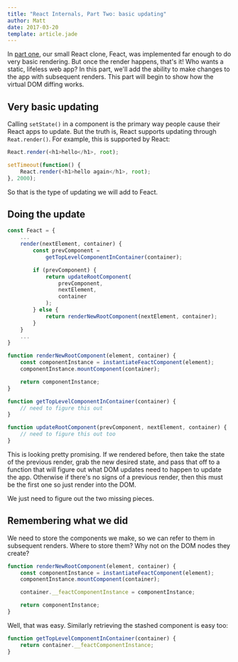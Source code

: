 ```yaml
---
title: "React Internals, Part Two: basic updating"
author: Matt
date: 2017-03-20
template: article.jade
---
```


In [part one](/articles/react-internals-part-one-basic-rendering), our small React clone, Feact, was implemented far enough to do very basic rendering. But once the render happens, that's it! Who wants a static, lifeless web app? In this part, we'll add the ability to make changes to the app with subsequent renders. This part will begin to show how the virtual DOM diffing works.

<span class="more"></span>

## Very basic updating

Calling `setState()` in a component is the primary way people cause their React apps to update. But the truth is, React supports updating through `Reat.render()`. For example, this is supported by React:

```javascript
React.render(<h1>hello</h1>, root);

setTimeout(function() {
    React.render(<h1>hello again</h1>, root);
}, 2000);
```

So that is the type of updating we will add to Feact.

## Doing the update

```javascript
const Feact = {
    ...
    render(nextElement, container) {
        const prevComponent =
            getTopLevelComponentInContainer(container);

        if (prevComponent) {
            return updateRootComponent(
                prevComponent,
                nextElement, 
                container
            );
        } else {
            return renderNewRootComponent(nextElement, container);
        }
    }
    ...
}

function renderNewRootComponent(element, container) {
    const componentInstance = instantiateFeactComponent(element);
    componentInstance.mountComponent(container);

    return componentInstance;
}

function getTopLevelComponentInContainer(container) {
    // need to figure this out
}

function updateRootComponent(prevComponent, nextElement, container) {
    // need to figure this out too
}
```

This is looking pretty promising. If we rendered before, then take the state of the previous render, grab the new desired state, and pass that off to a function that will figure out what DOM updates need to happen to update the app. Otherwise if there's no signs of a previous render, then this must be the first one so just render into the DOM.

We just need to figure out the two missing pieces.

## Remembering what we did

We need to store the components we make, so we can refer to them in subsequent renders. Where to store them? Why not on the DOM nodes they create?

```javascript
function renderNewRootComponent(element, container) {
    const componentInstance = instantiateFeactComponent(element);
    componentInstance.mountComponent(container);

    container.__feactComponentInstance = componentInstance;

    return componentInstance;
}
```

Well, that was easy. Similarly retrieving the stashed component is easy too:

```javascript
function getTopLevelComponentInContainer(container) {
    return container.__feactComponentInstance;
}
```

